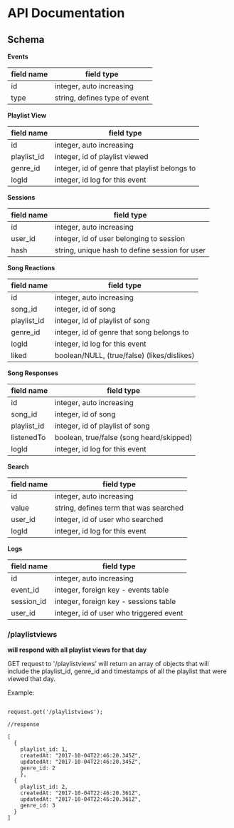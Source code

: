 # API Documentation

## Schema

**Events**

|field name    |field type                                    |
|--------------|----------------------------------------------|
|id            |integer, auto increasing                      |
|type          |string, defines type of event                 |



**Playlist View**

|field name    |field type                                    |
|--------------|----------------------------------------------|
|id            |integer, auto increasing                      |
|playlist_id   |integer, id of playlist viewed                |
|genre_id      |integer, id of genre that playlist belongs to |
|logId         |integer, id log for this event                |


**Sessions**

|field name    |field type                                    |
|--------------|----------------------------------------------|
|id            |integer, auto increasing                      |
|user_id       |integer, id of user belonging to session      |
|hash          |string, unique hash to define session for user|


**Song Reactions**

|field name    |field type                                    |
|--------------|----------------------------------------------|
|id            |integer, auto increasing                      |
|song_id       |integer, id of song                           |
|playlist_id   |integer, id of playlist of song               |
|genre_id      |integer, id of genre that song belongs to     |
|logId         |integer, id log for this event                |
|liked         |boolean/NULL, (true/false) (likes/dislikes)   |


**Song Responses**

|field name    |field type                                    |
|--------------|----------------------------------------------|
|id            |integer, auto increasing                      |
|song_id       |integer, id of song                           |
|playlist_id   |integer, id of playlist of song               |
|listenedTo    |boolean, true/false (song heard/skipped)      |
|logId         |integer, id log for this event                |



**Search**

|field name    |field type                                    |
|--------------|----------------------------------------------|
|id            |integer, auto increasing                      |
|value         |string, defines term that was searched        |
|user_id       |integer, id of user who searched              |
|logId         |integer, id log for this event                |



**Logs**

|field name    |field type                                    |
|--------------|----------------------------------------------|
|id            |integer, auto increasing                      |
|event_id      |integer, foreign key - events table           |
|session_id    |integer, foreign key - sessions table         |
|user_id       |integer, id of user who triggered event       |


### /playlistviews

**will respond with all playlist views for that day**

GET request to '/playlistviews' will return an array of objects that will include the playlist_id, genre_id and timestamps of all the playlist that were viewed that day.

Example:

```

request.get('/playlistviews');

//response

[
  {
    playlist_id: 1,
    createdAt: "2017-10-04T22:46:20.345Z",
    updatedAt: "2017-10-04T22:46:20.345Z",
    genre_id: 2
    },
  {
    playlist_id: 2,
    createdAt: "2017-10-04T22:46:20.361Z",
    updatedAt: "2017-10-04T22:46:20.361Z",
    genre_id: 3
  }
]